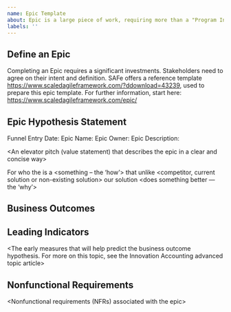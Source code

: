 ```yaml
---
name: Epic Template
about: Epic is a large piece of work, requiring more than a "Program Increment" (PI) to complete. Elaborate epics and break them down into features that can be completed within a PI
labels: ''
---
```


## Define an Epic
Completing an Epic requires a significant investments. Stakeholders need to agree on their intent and definition. SAFe offers a reference template https://www.scaledagileframework.com/?ddownload=43239, used to prepare this epic template. For further information, start here: https://www.scaledagileframework.com/epic/ 

## Epic Hypothesis Statement
Funnel Entry Date: <The date that the epic entered the funnel>
Epic Name: <A short name for the epic>
Epic Owner: <The name of the epic owner>
Epic Description: 

<An elevator pitch (value statement) that describes the epic in a clear and concise way>

For <customers>
who <do something>
the <solution>
is a <something – the ‘how’>
that <provides this value>
unlike <competitor, current solution or non-existing solution>
our solution <does something better — the ‘why’>

## Business Outcomes
<The measurable benefits that the business can anticipate if the epic hypothesis is proven to be correct.>

## Leading Indicators
<The early measures that will help predict the business outcome hypothesis. For more on this topic, see the Innovation Accounting advanced topic article>

## Nonfunctional Requirements
<Nonfunctional requirements (NFRs) associated with the epic>

